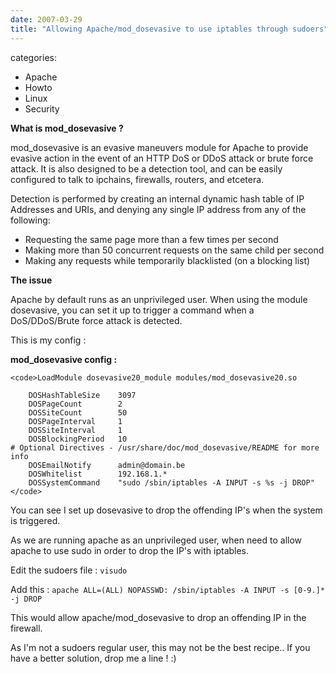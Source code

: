 ```yaml
---
date: 2007-03-29
title: "Allowing Apache/mod_dosevasive to use iptables through sudoers"
---
```








categories:
- Apache
- Howto
- Linux
- Security


**What is mod_dosevasive ?**

mod_dosevasive is an evasive maneuvers module for Apache to provide evasive
action in the event of an HTTP DoS or DDoS attack or brute force attack.  It
is also designed to be a detection tool, and can be easily configured to talk
to ipchains, firewalls, routers, and etcetera.

Detection is performed by creating an internal dynamic hash table of IP
Addresses and URIs, and denying any single IP address from any of the following:

- Requesting the same page more than a few times per second
- Making more than 50 concurrent requests on the same child per second
- Making any requests while temporarily blacklisted (on a blocking list)

**The issue**

Apache by default runs as an unprivileged user.
When using the module dosevasive, you can set it up to trigger a command when a DoS/DDoS/Brute force attack is detected.

This is my config :

**mod_dosevasive config :**


    
    <code>LoadModule dosevasive20_module modules/mod_dosevasive20.so
    
        DOSHashTableSize    3097
        DOSPageCount        2
        DOSSiteCount        50 
        DOSPageInterval     1
        DOSSiteInterval     1
        DOSBlockingPeriod   10
    # Optional Directives - /usr/share/doc/mod_dosevasive/README for more info
        DOSEmailNotify      admin@domain.be
        DOSWhitelist        192.168.1.*
        DOSSystemCommand    "sudo /sbin/iptables -A INPUT -s %s -j DROP"
    </code>



You can see I set up dosevasive to drop the offending IP's when the system is triggered. 

As we are running apache as an unprivileged user, when need to allow apache to use sudo in order to drop the IP's with iptables.


Edit the sudoers file :
`visudo`


Add this :
`apache ALL=(ALL) NOPASSWD: /sbin/iptables -A INPUT -s [0-9.]* -j DROP`

This would allow apache/mod_dosevasive to drop an offending IP in the firewall.

As I'm not a sudoers regular user, this may not be the best recipe.. If you have a better solution, drop me a line ! :)



